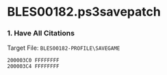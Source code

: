 # BLES00182.ps3savepatch

### 1. Have All Citations

Target File: `BLES00182-PROFILE\SAVEGAME`

```
200003C0 FFFFFFFF
200003C4 FFFFFFFF
```


